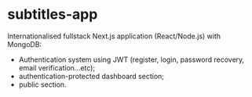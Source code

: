 # subtitles-app

Internationalised fullstack Next.js application (React/Node.js) with MongoDB:

- Authentication system using JWT (register, login, password recovery, email verification...etc);
- authentication-protected dashboard section;
- public section.

